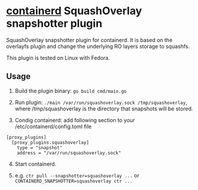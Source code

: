 # [containerd](https://github.com/containerd/containerd) SquashOverlay snapshotter plugin

SquashOverlay snapshotter plugin for containerd. It is based on the overlayfs plugin and change the underlying RO layers storage to squashfs.

This plugin is tested on Linux with Fedora.

## Usage
1. Build the plugin binary: `go build cmd/main.go`

2. Run plugin: `./main /var/run/squashoverlay.sock /tmp/squashoverlay`, where /tmp/squashoverlay is the directory that snapshots will be stored.

3. Condig containerd: add following section to your /etc/containerd/config.toml file

```
[proxy_plugins]
  [proxy_plugins.squashoverlay]
    type = "snapshot"
    address = "/var/run/squashoverlay.sock"
```

4. Start containerd.

5. e.g. `ctr pull --snapshotter=squashoverlay ...` or `CONTAINERD_SNAPSHOTTER=squashoverlay ctr ...`
